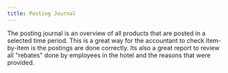 ```yaml
---
title: Posting Journal
---
```



The posting journal is an overview of all products that are posted in a selected time period. This is a great way for the accountant to check item-by-item is the postings are done correctly. Its also a great report to review all "rebates" done by employees in the hotel and the reasons that were provided.
